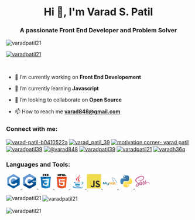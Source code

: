 <h1 align="center">Hi 👋, I'm Varad S. Patil</h1>
<h3 align="center">A passionate Front End Developer and Problem Solver</h3>

<p align="left"> <img src="https://komarev.com/ghpvc/?username=varadpatil21&label=Profile%20views&color=0e75b6&style=flat" alt="varadpatil21" /> </p>

<p align="left"> <a href="https://github.com/ryo-ma/github-profile-trophy"><img src="https://github-profile-trophy.vercel.app/?username=varadpatil21" alt="varadpatil21" /></a> </p>

<p align="left"> <a href="https://twitter.com/" target="blank"><img src="https://img.shields.io/twitter/follow/?logo=twitter&style=for-the-badge" alt="" /></a> </p>

- 🔭 I’m currently working on **Front End Developement**

- 🌱 I’m currently learning **Javascript**

- 👯 I’m looking to collaborate on **Open Source**

- 📫 How to reach me **varad848@gmail.com**

<h3 align="left">Connect with me:</h3>
<p align="left">
<a href="https://linkedin.com/in/varad-patil-b0410522a" target="blank"><img align="center" src="https://raw.githubusercontent.com/rahuldkjain/github-profile-readme-generator/master/src/images/icons/Social/linked-in-alt.svg" alt="varad-patil-b0410522a" height="30" width="40" /></a>
<a href="https://instagram.com/varad_patil_39" target="blank"><img align="center" src="https://raw.githubusercontent.com/rahuldkjain/github-profile-readme-generator/master/src/images/icons/Social/instagram.svg" alt="varad_patil_39" height="30" width="40" /></a>
<a href="https://www.youtube.com/c/motivation corner- varad patil" target="blank"><img align="center" src="https://raw.githubusercontent.com/rahuldkjain/github-profile-readme-generator/master/src/images/icons/Social/youtube.svg" alt="motivation corner- varad patil" height="30" width="40" /></a>
<a href="https://www.codechef.com/users/varadpatil39" target="blank"><img align="center" src="https://cdn.jsdelivr.net/npm/simple-icons@3.1.0/icons/codechef.svg" alt="varadpatil39" height="30" width="40" /></a>
<a href="https://www.hackerrank.com/@varad848" target="blank"><img align="center" src="https://raw.githubusercontent.com/rahuldkjain/github-profile-readme-generator/master/src/images/icons/Social/hackerrank.svg" alt="@varad848" height="30" width="40" /></a>
<a href="https://codeforces.com/profile/varadpatil39" target="blank"><img align="center" src="https://raw.githubusercontent.com/rahuldkjain/github-profile-readme-generator/master/src/images/icons/Social/codeforces.svg" alt="varadpatil39" height="30" width="40" /></a>
<a href="https://www.leetcode.com/varadpatil21" target="blank"><img align="center" src="https://raw.githubusercontent.com/rahuldkjain/github-profile-readme-generator/master/src/images/icons/Social/leet-code.svg" alt="varadpatil21" height="30" width="40" /></a>
<a href="https://auth.geeksforgeeks.org/user/varadh36q" target="blank"><img align="center" src="https://raw.githubusercontent.com/rahuldkjain/github-profile-readme-generator/master/src/images/icons/Social/geeks-for-geeks.svg" alt="varadh36q" height="30" width="40" /></a>
</p>

<h3 align="left">Languages and Tools:</h3>
<p align="left"> <a href="https://www.cprogramming.com/" target="_blank" rel="noreferrer"> <img src="https://raw.githubusercontent.com/devicons/devicon/master/icons/c/c-original.svg" alt="c" width="40" height="40"/> </a> <a href="https://www.w3schools.com/cpp/" target="_blank" rel="noreferrer"> <img src="https://raw.githubusercontent.com/devicons/devicon/master/icons/cplusplus/cplusplus-original.svg" alt="cplusplus" width="40" height="40"/> </a> <a href="https://www.w3schools.com/css/" target="_blank" rel="noreferrer"> <img src="https://raw.githubusercontent.com/devicons/devicon/master/icons/css3/css3-original-wordmark.svg" alt="css3" width="40" height="40"/> </a> <a href="https://www.w3.org/html/" target="_blank" rel="noreferrer"> <img src="https://raw.githubusercontent.com/devicons/devicon/master/icons/html5/html5-original-wordmark.svg" alt="html5" width="40" height="40"/> </a> <a href="https://www.java.com" target="_blank" rel="noreferrer"> <img src="https://raw.githubusercontent.com/devicons/devicon/master/icons/java/java-original.svg" alt="java" width="40" height="40"/> </a> <a href="https://developer.mozilla.org/en-US/docs/Web/JavaScript" target="_blank" rel="noreferrer"> <img src="https://raw.githubusercontent.com/devicons/devicon/master/icons/javascript/javascript-original.svg" alt="javascript" width="40" height="40"/> </a> <a href="https://www.mysql.com/" target="_blank" rel="noreferrer"> <img src="https://raw.githubusercontent.com/devicons/devicon/master/icons/mysql/mysql-original-wordmark.svg" alt="mysql" width="40" height="40"/> </a> <a href="https://www.python.org" target="_blank" rel="noreferrer"> <img src="https://raw.githubusercontent.com/devicons/devicon/master/icons/python/python-original.svg" alt="python" width="40" height="40"/> </a> <a href="https://sass-lang.com" target="_blank" rel="noreferrer"> <img src="https://raw.githubusercontent.com/devicons/devicon/master/icons/sass/sass-original.svg" alt="sass" width="40" height="40"/> </a> </p>

<p><img align="left" src="https://github-readme-stats.vercel.app/api/top-langs?username=varadpatil21&show_icons=true&locale=en&layout=compact" alt="varadpatil21" /></p>

<p>&nbsp;<img align="center" src="https://github-readme-stats.vercel.app/api?username=varadpatil21&show_icons=true&locale=en" alt="varadpatil21" /></p>

<p><img align="center" src="https://github-readme-streak-stats.herokuapp.com/?user=varadpatil21&" alt="varadpatil21" /></p>
